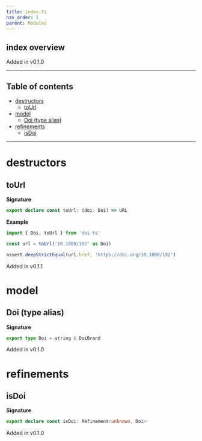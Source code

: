 ```yaml
---
title: index.ts
nav_order: 1
parent: Modules
---
```


## index overview

Added in v0.1.0

---

<h2 class="text-delta">Table of contents</h2>

- [destructors](#destructors)
  - [toUrl](#tourl)
- [model](#model)
  - [Doi (type alias)](#doi-type-alias)
- [refinements](#refinements)
  - [isDoi](#isdoi)

---

# destructors

## toUrl

**Signature**

```ts
export declare const toUrl: (doi: Doi) => URL
```

**Example**

```ts
import { Doi, toUrl } from 'doi-ts'

const url = toUrl('10.1000/182' as Doi)

assert.deepStrictEqual(url.href, 'https://doi.org/10.1000/182')
```

Added in v0.1.1

# model

## Doi (type alias)

**Signature**

```ts
export type Doi = string & DoiBrand
```

Added in v0.1.0

# refinements

## isDoi

**Signature**

```ts
export declare const isDoi: Refinement<unknown, Doi>
```

Added in v0.1.0
